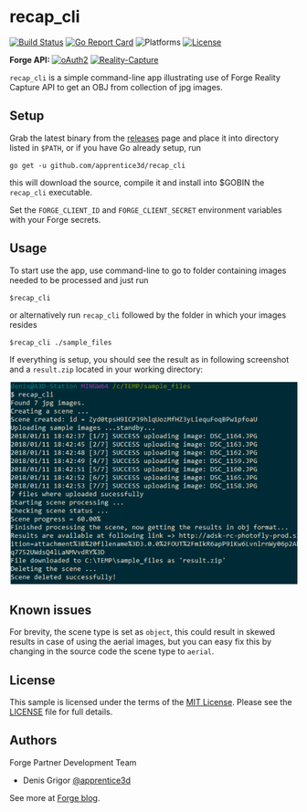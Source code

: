 # recap_cli
[![Build Status](https://travis-ci.org/apprentice3d/reality.capture-go-cli.sample.svg?branch=master)](https://travis-ci.org/apprentice3d/reality.capture-go-cli.sample)
[![Go Report Card](https://goreportcard.com/badge/github.com/apprentice3d/recap_cli)](https://goreportcard.com/report/github.com/apprentice3d/recap_cli)
![Platforms](https://img.shields.io/badge/platform-windows%20%7C%20osx%20%7C%20linux-lightgray.svg)
[![License](http://img.shields.io/:license-mit-blue.svg)](http://opensource.org/licenses/MIT)

**Forge API:** [![oAuth2](https://img.shields.io/badge/oAuth2-v1-green.svg)](http://developer-autodesk.github.io/)
[![Reality-Capture](https://img.shields.io/badge/Reality%20Capture-v1-green.svg)](http://developer-autodesk.github.io/)



`recap_cli` is a simple command-line app illustrating use of Forge Reality
Capture API to get an OBJ from collection of jpg images.


## Setup

Grab the latest binary from the [releases](https://github.com/apprentice3d/recap_cli/releases) page and place it into directory listed in ```$PATH```,
or if you have Go already setup, run

    go get -u github.com/apprentice3d/recap_cli

this will download the source, compile it and install into $GOBIN the
`recap_cli` executable.

Set the ```FORGE_CLIENT_ID``` and ```FORGE_CLIENT_SECRET``` environment
variables with your Forge secrets.

## Usage

To start use the app, use command-line to go to folder containing images
needed to be processed and just run

    $recap_cli

or alternatively run `recap_cli` followed by the folder in which your
images resides

    $recap_cli ./sample_files

If everything is setup, you should see the result as in following
screenshot and a `result.zip` located in your working directory:

![](./docs/resources/screen_01.png)



## Known issues

For brevity, the scene type is set as `object`, this could result in
skewed results in case of using the aerial images, but you can easy
fix this by changing in the source code the scene type to `aerial`.

## License

This sample is licensed under the terms of the [MIT License](http://opensource.org/licenses/MIT). Please see the [LICENSE](LICENSE) file for full details.


## Authors

Forge Partner Development Team

- Denis Grigor [@apprentice3d](https://twitter.com/apprentice3d)

See more at [Forge blog](https://forge.autodesk.com/blog/hitchhikers-guide-reality-capture-api).